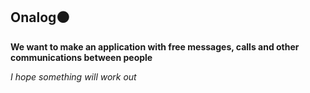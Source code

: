## Onalog⚫

**We want to make an application with free messages, calls and other communications between people**

*I hope something will work out*

